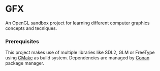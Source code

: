 # GFX

An OpenGL sandbox project for learning different computer graphics concepts and tecniques.

### Prerequisites

This project makes use of multiple libraries like SDL2, GLM or FreeType using [CMake](https://cmake.org/) as build system. Dependencies are managed by [Conan](https://conan.io/) package manager.
